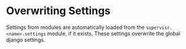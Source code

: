 # Overwriting Settings

Settings from modules are automatically loaded from the `supervisr.<name>.settings` module, if it exists. These settings overwrite the global django settings.
